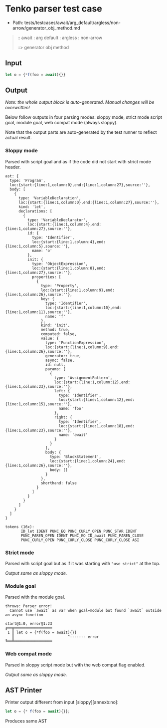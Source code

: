 # Tenko parser test case

- Path: tests/testcases/await/arg_default/argless/non-arrow/generator_obj_method.md

> :: await : arg default : argless : non-arrow
>
> ::> generator obj method

## Input

`````js
let o = {*f(foo = await){}}
`````

## Output

_Note: the whole output block is auto-generated. Manual changes will be overwritten!_

Below follow outputs in four parsing modes: sloppy mode, strict mode script goal, module goal, web compat mode (always sloppy).

Note that the output parts are auto-generated by the test runner to reflect actual result.

### Sloppy mode

Parsed with script goal and as if the code did not start with strict mode header.

`````
ast: {
  type: 'Program',
  loc:{start:{line:1,column:0},end:{line:1,column:27},source:''},
  body: [
    {
      type: 'VariableDeclaration',
      loc:{start:{line:1,column:0},end:{line:1,column:27},source:''},
      kind: 'let',
      declarations: [
        {
          type: 'VariableDeclarator',
          loc:{start:{line:1,column:4},end:{line:1,column:27},source:''},
          id: {
            type: 'Identifier',
            loc:{start:{line:1,column:4},end:{line:1,column:5},source:''},
            name: 'o'
          },
          init: {
            type: 'ObjectExpression',
            loc:{start:{line:1,column:8},end:{line:1,column:27},source:''},
            properties: [
              {
                type: 'Property',
                loc:{start:{line:1,column:9},end:{line:1,column:26},source:''},
                key: {
                  type: 'Identifier',
                  loc:{start:{line:1,column:10},end:{line:1,column:11},source:''},
                  name: 'f'
                },
                kind: 'init',
                method: true,
                computed: false,
                value: {
                  type: 'FunctionExpression',
                  loc:{start:{line:1,column:9},end:{line:1,column:26},source:''},
                  generator: true,
                  async: false,
                  id: null,
                  params: [
                    {
                      type: 'AssignmentPattern',
                      loc:{start:{line:1,column:12},end:{line:1,column:23},source:''},
                      left: {
                        type: 'Identifier',
                        loc:{start:{line:1,column:12},end:{line:1,column:15},source:''},
                        name: 'foo'
                      },
                      right: {
                        type: 'Identifier',
                        loc:{start:{line:1,column:18},end:{line:1,column:23},source:''},
                        name: 'await'
                      }
                    }
                  ],
                  body: {
                    type: 'BlockStatement',
                    loc:{start:{line:1,column:24},end:{line:1,column:26},source:''},
                    body: []
                  }
                },
                shorthand: false
              }
            ]
          }
        }
      ]
    }
  ]
}

tokens (16x):
       ID_let IDENT PUNC_EQ PUNC_CURLY_OPEN PUNC_STAR IDENT
       PUNC_PAREN_OPEN IDENT PUNC_EQ ID_await PUNC_PAREN_CLOSE
       PUNC_CURLY_OPEN PUNC_CURLY_CLOSE PUNC_CURLY_CLOSE ASI
`````

### Strict mode

Parsed with script goal but as if it was starting with `"use strict"` at the top.

_Output same as sloppy mode._

### Module goal

Parsed with the module goal.

`````
throws: Parser error!
  Cannot use `await` as var when goal=module but found `await` outside an async function

start@1:0, error@1:23
╔══╦═════════════════
 1 ║ let o = {*f(foo = await){}}
   ║                        ^------- error
╚══╩═════════════════

`````


### Web compat mode

Parsed in sloppy script mode but with the web compat flag enabled.

_Output same as sloppy mode._

## AST Printer

Printer output different from input [sloppy][annexb:no]:

````js
let o = {* f(foo = await){}};
````

Produces same AST
